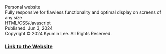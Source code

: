 Personal website\
Fully responsive for flawless functionality and optimal display on screens of any size\
HTML/CSS/Javascript\
Published. Jun 3, 2024\
Copyright © 2024 Kyumin Lee. All Rights Reserved.

### [Link to the Website](https://kyumin-lee.netlify.app/)
